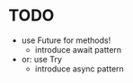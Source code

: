 
TODO
===============

+ use Future for methods! 
	- introduce await pattern
+ or: use Try
	- introduce async pattern


